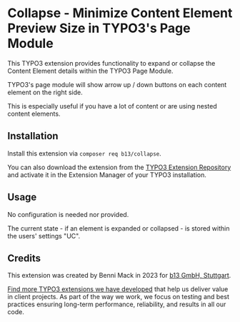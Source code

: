 # Collapse - Minimize Content Element Preview Size in TYPO3's Page Module

This TYPO3 extension provides functionality to expand or collapse the
Content Element details within the TYPO3 Page Module.

TYPO3's page module will show arrow up / down buttons on
each content element on the right side.

This is especially useful if you have a lot of content or are using nested
content elements.

## Installation

Install this extension via `composer req b13/collapse`.

You can also download the extension from the
[TYPO3 Extension Repository](https://extensions.typo3.org/extension/make/)
and activate it in the Extension Manager of your TYPO3 installation.

## Usage

No configuration is needed nor provided.

The current state - if an element is expanded or collapsed - is stored
within the users' settings "UC".

## Credits

This extension was created by Benni Mack in 2023 for [b13 GmbH, Stuttgart](https://b13.com).

[Find more TYPO3 extensions we have developed](https://b13.com/useful-typo3-extensions-from-b13-to-you)
that help us deliver value in client projects. As part of the way we work,
we focus on testing and best practices ensuring long-term performance,
reliability, and results in all our code.
